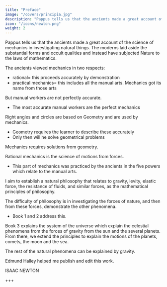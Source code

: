 ```yaml
---
title: "Preface"
image: "/covers/principia.jpg"
description: "Pappus tells us that the ancients made a great account of the science of mechanics in investigating natural things"
icon: "/icons/newton.png"
weight: 2
---
```




Pappus tells us that the ancients made a great account of the science of mechanics in investigating natural things. The moderns laid aside the substantial forms and occult qualities and instead have subjected Nature to the laws of mathematics. 

The ancients viewed mechanics in two respects:
- rational= this proceeds accurately by demonstration
- practical mechanics= this includes all the manual arts. Mechanics got its name from those arts

But manual workers are not perfectly accurate.
- The most accurate manual workers are the perfect mechanics

Right angles and circles are based on Geometry and are used by mechanics. 
- Geometry requires the learner to describe these accurately
- Only then will he solve geometrical problems 

Mechanics requires solutions from geometry.


Rational mechanics is the science of motions from forces. 
- This part of mechanics was practiced by the ancients in the five powers which relate to the manual arts. 

I aim to establish a natural philosophy that relates to gravity, levity, elastic force, the resistance of fluids, and similar forces, as the mathematical principles of philosophy.

The difficulty of philosophy is in investigating the forces of nature, and then from these forces, demonstrate the other phenomena. 
- Book 1 and 2 address this. 

Book 3 explains the system of the universe which explain the celestial phenomena from the forces of gravity from the sun and the several planets. From there, we extend the principles to explain the motions of the planets, comets, the moon and the sea. 

The rest of the natural phenomena can be explained by gravity. 

Edmund Halley helped me publish and edit this work. 

ISAAC NEWTON

+++

<!-- ## Propositions List

### Book 1= Lemmas

1. Quantities, and ratios of quantities, which continually converge to equality eventually become equal
2. 
3. 
4.
5.
6.
7.
8.
9.
10.
11.
12.
13.
14.
15.
16.
17.
18.
19.
20.
21.
22.
23.
24.
25.
26.
27.
28.
29.
30.
31.
32.
33.
34.
35.
36.
37.
38.
39.
40.

### Book 2

### Book 3 -->